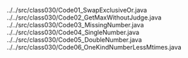 ../../src/class030/Code01_SwapExclusiveOr.java
../../src/class030/Code02_GetMaxWithoutJudge.java
../../src/class030/Code03_MissingNumber.java
../../src/class030/Code04_SingleNumber.java
../../src/class030/Code05_DoubleNumber.java
../../src/class030/Code06_OneKindNumberLessMtimes.java
